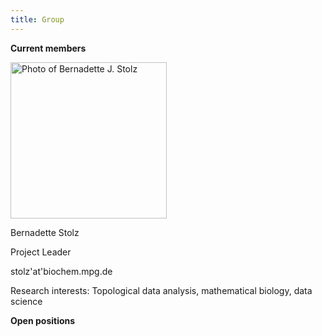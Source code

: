 ```yaml
---
title: Group
---
```


**Current members**

<img src="/images/group_fotos/Stolz_lowRes.jpg" alt="Photo of Bernadette J. Stolz" width="250" />

Bernadette Stolz

Project Leader

stolz'at'biochem.mpg.de

Research interests: Topological data analysis, mathematical biology, data science


**Open positions**
